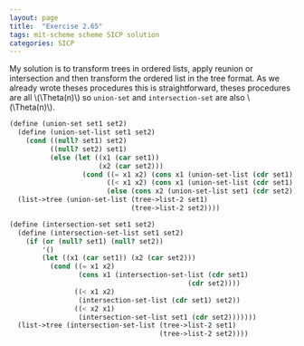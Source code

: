 ```yaml
---
layout: page
title:  "Exercise 2.65"
tags: mit-scheme scheme SICP solution
categories: SICP
---
```

My solution is to transform trees in ordered lists, apply reunion or intersection and then transform the ordered list in the tree format. As we already wrote theses procedures this is straightforward, theses procedures are all \\(\Theta\(n\)\\) so `union-set` and `intersection-set` are also \\(\Theta\(n\)\\).
```scheme
(define (union-set set1 set2)
  (define (union-set-list set1 set2)
    (cond ((null? set1) set2)
          ((null? set2) set1)
          (else (let ((x1 (car set1))
                      (x2 (car set2)))
                  (cond ((= x1 x2) (cons x1 (union-set-list (cdr set1) (cdr set2))))
                        ((< x1 x2) (cons x1 (union-set-list (cdr set1) set2)))
                        (else (cons x2 (union-set-list set1 (cdr set2)))))))))
  (list->tree (union-set-list (tree->list-2 set1)
                              (tree->list-2 set2))))

(define (intersection-set set1 set2)
  (define (intersection-set-list set1 set2)
    (if (or (null? set1) (null? set2))
        '()
        (let ((x1 (car set1)) (x2 (car set2)))
          (cond ((= x1 x2)
                 (cons x1 (intersection-set-list (cdr set1)
                                            (cdr set2))))
                ((< x1 x2)
                 (intersection-set-list (cdr set1) set2))
                ((< x2 x1)
                 (intersection-set-list set1 (cdr set2)))))))
  (list->tree (intersection-set-list (tree->list-2 set1)
                                     (tree->list-2 set2))))
```

